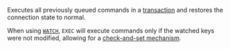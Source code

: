 Executes all previously queued commands in a [transaction][tt] and restores the
connection state to normal.

[tt]: /topics/transactions

When using [`WATCH`](./watch), `EXEC` will execute commands only if the watched keys were
not modified, allowing for a [check-and-set mechanism][ttc].

[ttc]: /topics/transactions#cas

